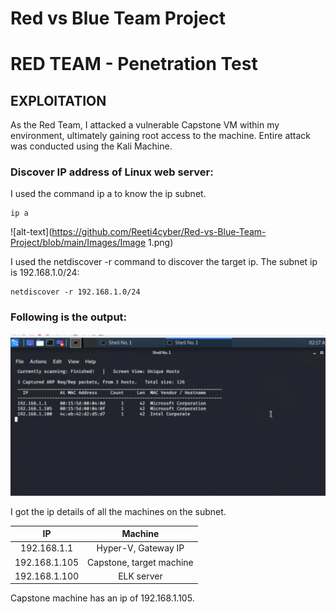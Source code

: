 # Red vs Blue Team Project

# **RED TEAM - Penetration Test**

## **EXPLOITATION**
As the Red Team, I attacked a vulnerable Capstone VM within my environment, ultimately gaining root access to the machine. Entire attack was conducted using the Kali Machine.

### **Discover IP address of Linux web server:**
I used the command ip a to know the ip subnet.
```
ip a
```
![alt-text](https://github.com/Reeti4cyber/Red-vs-Blue-Team-Project/blob/main/Images/Image 1.png)

I used the netdiscover -r <subnet ip> command to discover the target ip. The subnet ip is 192.168.1.0/24:
```
netdiscover -r 192.168.1.0/24
```
### **Following is the output:**
 
![alt-text](https://github.com/Reeti4cyber/Red-vs-Blue-Team-Project/blob/main/Images/Image1.png)
 
 I got the ip details of all the machines on the subnet.
 
| IP | Machine |
|:-------------:|:-------------:|
| 192.168.1.1 | Hyper-V, Gateway IP |
| 192.168.1.105 | Capstone, target machine |
| 192.168.1.100 | ELK server |

Capstone machine has an ip of 192.168.1.105.
 
